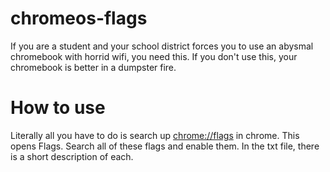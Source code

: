 # chromeos-flags
If you are a student and your school district forces you to use an abysmal chromebook with horrid wifi, you need this. If you don't use this, your chromebook is better in a dumpster fire.
# How to use
Literally all you have to do is search up [chrome://flags](chrome://flags) in chrome. This opens Flags. Search all of these flags and enable them. In the txt file, there is a short description of each.

